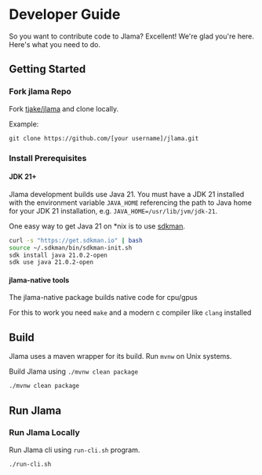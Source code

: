 
# Developer Guide

So you want to contribute code to Jlama? Excellent! We're glad you're here. Here's what you need to do.

## Getting Started

### Fork jlama Repo

Fork [tjake/jlama](https://github.com/tjake/jlama) and clone locally.

Example:
```
git clone https://github.com/[your username]/jlama.git
```

### Install Prerequisites

#### JDK 21+

Jlama development builds use Java 21. You must have a JDK 21 installed with the environment variable
`JAVA_HOME` referencing the path to Java home for your JDK 21 installation, e.g. `JAVA_HOME=/usr/lib/jvm/jdk-21`.

One easy way to get Java 21 on *nix is to use [sdkman](https://sdkman.io/).

```bash
curl -s "https://get.sdkman.io" | bash
source ~/.sdkman/bin/sdkman-init.sh
sdk install java 21.0.2-open
sdk use java 21.0.2-open
```

#### jlama-native tools

The jlama-native package builds native code for cpu/gpus

For this to work you need `make` and a modern c compiler like `clang` installed

## Build

Jlama  uses a maven wrapper for its build.
Run `mvnw` on Unix systems.

Build Jlama using `./mvnw clean package`

```bash
./mvnw clean package
```

## Run Jlama

### Run Jlama Locally
Run Jlama cli using `run-cli.sh` program.

```shell script
./run-cli.sh
```

